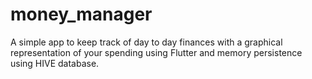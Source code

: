 # money_manager
A simple app to keep track of day to day finances with a graphical representation of your spending using Flutter and memory persistence using HIVE database.
